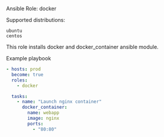 Ansible Role: docker

Supported distributions:

    ubuntu
    centos

This role installs docker and docker_container ansible module.

Example playbook

```yml
- hosts: prod
  become: true
  roles:
    - docker

  tasks:
    - name: "Launch nginx container"
      docker_container:
        name: webapp
        image: nginx
        ports:
          - "80:80"
```
